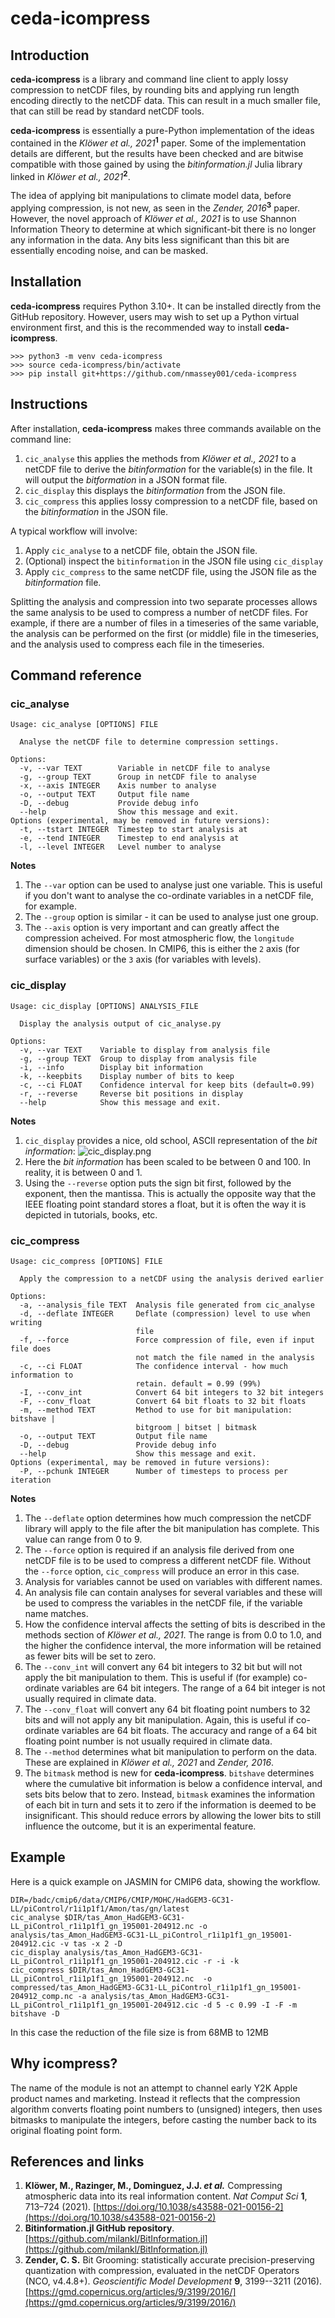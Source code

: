 
# ceda-icompress

## Introduction

**ceda-icompress** is a library and command line client to apply lossy 
compression to netCDF files, by rounding bits and applying run length encoding 
directly to the netCDF data.
This can result in a much smaller file, that can still be read by standard
netCDF tools.

**ceda-icompress** is essentially a pure-Python implementation of the ideas
contained in the *Klöwer et al., 2021*<sup>**1**</sup> paper.  Some of the 
implementation details are different, but the results have been checked and are 
bitwise compatible with those gained by using the *bitinformation.jl* Julia 
library linked in *Klöwer et al., 2021*<sup>**2**</sup>.

The idea of applying bit manipulations to climate model data, before applying
compression, is not new, as seen in the *Zender, 2016*<sup>**3**</sup> paper.
However, the novel approach of *Klöwer et al., 2021* is to use Shannon 
Information Theory to determine at which significant-bit there is no longer any
information in the data.  Any bits less significant than this bit are essentially
encoding noise, and can be masked.

## Installation ##

**ceda-icompress** requires Python 3.10+.  It can be installed directly from
the GitHub repository.  However, users may wish to set up a Python virtual
environment first, and this is the recommended way to install **ceda-icompress**.

```
>>> python3 -m venv ceda-icompress
>>> source ceda-icompress/bin/activate
>>> pip install git+https://github.com/nmassey001/ceda-icompress
```

## Instructions ##

After installation, **ceda-icompress** makes three commands available on the
command line:

1. `cic_analyse` this applies the methods from *Klöwer et al., 2021* to a netCDF
file to derive the *bitinformation* for the variable(s) in the file.  It will
output the *bitformation* in a JSON format file.
2. `cic_display` this displays the *bitinformation* from the JSON file.
3. `cic_compress` this applies lossy compression to a netCDF file, based on the
*bitinformation* in the JSON file.

A typical workflow will involve:

1.  Apply `cic_analyse` to a netCDF file, obtain the JSON file.
2.  (Optional) inspect the `bitinformation` in the JSON file using `cic_display`
3.  Apply `cic_compress` to the same netCDF file, using the JSON file as the *bitinformation* file.

Splitting the analysis and compression into two separate processes allows the
same analysis to be used to compress a number of netCDF files.  For example,
if there are a number of files in a timeseries of the same variable, the 
analysis can be performed on the first (or middle) file in the timeseries, and
the analysis used to compress each file in the timeseries.

## Command reference ##

### cic_analyse

```
Usage: cic_analyse [OPTIONS] FILE

  Analyse the netCDF file to determine compression settings.

Options:
  -v, --var TEXT        Variable in netCDF file to analyse
  -g, --group TEXT      Group in netCDF file to analyse
  -x, --axis INTEGER    Axis number to analyse
  -o, --output TEXT     Output file name
  -D, --debug           Provide debug info
  --help                Show this message and exit.
Options (experimental, may be removed in future versions):
  -t, --tstart INTEGER  Timestep to start analysis at
  -e, --tend INTEGER    Timestep to end analysis at
  -l, --level INTEGER   Level number to analyse
```

**Notes**
1. The `--var` option can be used to analyse just one variable.  This is useful
if you don't want to analyse the co-ordinate variables in a netCDF file, for
example.
2. The `--group` option is similar - it can be used to analyse just one group.
3. The `--axis` option is very important and can greatly affect the compression
acheived.  For most atmospheric flow, the `longitude` dimension should be
chosen.  In CMIP6, this is either the `2` axis (for surface variables) or the 
`3` axis (for variables with levels).

### cic_display

```
Usage: cic_display [OPTIONS] ANALYSIS_FILE

  Display the analysis output of cic_analyse.py

Options:
  -v, --var TEXT    Variable to display from analysis file
  -g, --group TEXT  Group to display from analysis file
  -i, --info        Display bit information
  -k, --keepbits    Display number of bits to keep
  -c, --ci FLOAT    Confidence interval for keep bits (default=0.99)
  -r, --reverse     Reverse bit positions in display
  --help            Show this message and exit.
```

**Notes**

1. `cic_display` provides a nice, old school, ASCII representation of the 
*bit information*:
![cic_display.png](assets/cic_display.png)
2. Here the *bit information* has been scaled to be between 0 and 100.  In 
reality, it is between 0 and 1.
3. Using the `--reverse` option puts the sign bit first, followed by the 
exponent, then the mantissa.  This is actually the opposite way that the IEEE
floating point standard stores a float, but it is often the way it is depicted
in tutorials, books, etc.

### cic_compress

```
Usage: cic_compress [OPTIONS] FILE

  Apply the compression to a netCDF using the analysis derived earlier

Options:
  -a, --analysis_file TEXT  Analysis file generated from cic_analyse
  -d, --deflate INTEGER     Deflate (compression) level to use when writing
                            file
  -f, --force               Force compression of file, even if input file does
                            not match the file named in the analysis
  -c, --ci FLOAT            The confidence interval - how much information to
                            retain. default = 0.99 (99%)
  -I, --conv_int            Convert 64 bit integers to 32 bit integers
  -F, --conv_float          Convert 64 bit floats to 32 bit floats
  -m, --method TEXT         Method to use for bit manipulation: bitshave |
                            bitgroom | bitset | bitmask
  -o, --output TEXT         Output file name
  -D, --debug               Provide debug info
  --help                    Show this message and exit.
Options (experimental, may be removed in future versions):
  -P, --pchunk INTEGER      Number of timesteps to process per iteration
```

**Notes**

1.  The `--deflate` option determines how much compression the netCDF library
will apply to the file after the bit manipulation has complete.  This value
can range from 0 to 9.
2.  The `--force` option is required if an analysis file derived from one netCDF
file is to be used to compress a different netCDF file.  Without the `--force`
option, `cic_compress` will produce an error in this case.
3.  Analysis for variables cannot be used on variables with different names.
4.  An analysis file can contain analyses for several variables and these will
be used to compress the variables in the netCDF file, if the variable name 
matches.
5.  How the confidence interval affects the setting of bits is described in the
methods section of *Klöwer et al., 2021*.  The range is from 0.0 to 1.0, and the
higher the confidence interval, the more information will be retained as fewer
bits will be set to zero.
6.  The `--conv_int` will convert any 64 bit integers to 32 bit but will not 
apply the bit manipulation to them.  This is useful if (for example) co-ordinate
variables are 64 bit integers.  The range of a 64 bit integer is not usually 
required in climate data.
7.  The `--conv_float` will convert any 64 bit floating point numbers to 32 bits
and will not apply any bit manipulation.  Again, this is useful if co-ordinate
variables are 64 bit floats.  The accuracy and range of a 64 bit floating point
number is not usually required in climate data.
8.  The `--method` determines what bit manipulation to perform on the data.  
These are explained in *Klöwer et al., 2021* and *Zender, 2016*.
9.  The `bitmask` method is new for **ceda-icompress**.  `bitshave` determines
where the cumulative bit information is below a confidence interval, and sets
bits below that to zero. Instead, `bitmask` examines the information of each bit
in turn and sets it to zero if the information is deemed to be insignificant.
This should reduce errors by allowing the lower bits to still influence the
outcome, but it is an experimental feature.

## Example ##

Here is a quick example on JASMIN for CMIP6 data, showing the workflow.

```
DIR=/badc/cmip6/data/CMIP6/CMIP/MOHC/HadGEM3-GC31-LL/piControl/r1i1p1f1/Amon/tas/gn/latest
cic_analyse $DIR/tas_Amon_HadGEM3-GC31-LL_piControl_r1i1p1f1_gn_195001-204912.nc -o analysis/tas_Amon_HadGEM3-GC31-LL_piControl_r1i1p1f1_gn_195001-204912.cic -v tas -x 2 -D
cic_display analysis/tas_Amon_HadGEM3-GC31-LL_piControl_r1i1p1f1_gn_195001-204912.cic -r -i -k
cic_compress $DIR/tas_Amon_HadGEM3-GC31-LL_piControl_r1i1p1f1_gn_195001-204912.nc  -o compressed/tas_Amon_HadGEM3-GC31-LL_piControl_r1i1p1f1_gn_195001-204912_comp.nc -a analysis/tas_Amon_HadGEM3-GC31-LL_piControl_r1i1p1f1_gn_195001-204912.cic -d 5 -c 0.99 -I -F -m bitshave -D
```

In this case the reduction of the file size is from 68MB to 12MB

## Why icompress? ##

The name of the module is not an attempt to channel early Y2K Apple product 
names and marketing.  Instead it reflects that the compression algorithm 
converts floating point numbers to (unsigned) integers, then uses bitmasks to 
manipulate the integers, before casting the number back to its original floating
point form.

## References and links ##
1. **Klöwer, M., Razinger, M., Dominguez, J.J. *et al.*** Compressing atmospheric 
data into its real information content. *Nat Comput Sci* **1**, 713–724 (2021).
[https://doi.org/10.1038/s43588-021-00156-2](https://doi.org/10.1038/s43588-021-00156-2)
2. **Bitinformation.jl GitHub repository**. [https://github.com/milankl/BitInformation.jl](https://github.com/milankl/BitInformation.jl)
3. **Zender, C. S.** Bit Grooming: statistically accurate precision-preserving quantization with compression, evaluated in the netCDF Operators (NCO, v4.4.8+).
*Geoscientific Model Development* **9**, 3199--3211 (2016).
[https://gmd.copernicus.org/articles/9/3199/2016/](https://gmd.copernicus.org/articles/9/3199/2016/)